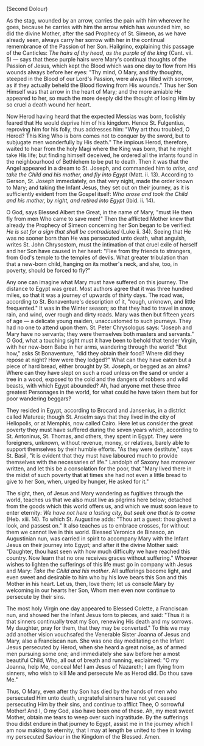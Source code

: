 (Second Dolour)

As the stag, wounded by an arrow, carries the pain with him wherever he goes, because he carries with him the arrow which has wounded him, so did the divine Mother, after the sad Prophecy of St. Simeon, as we have already seen, always carry her sorrow with her in the continual remembrance of the Passion of her Son. Hailgrino, explaining this passage of the Canticles: *The hairs of thy head, as the purple of the king* (Cant. vii. 5) — says that these purple hairs were Mary\'s continual thoughts of the Passion of Jesus, which kept the Blood which was one day to flow from His wounds always before her eyes: \"Thy mind, O Mary, and thy thoughts, steeped in the Blood of our Lord\'s Passion, were always filled with sorrow, as if they actually beheld the Blood flowing from His wounds.\" Thus her Son Himself was that arrow in the heart of Mary; and the more amiable He appeared to her, so much the more deeply did the thought of losing Him by so cruel a death wound her heart.

Now Herod having heard that the expected Messias was born, foolishly feared that He would deprive him of his kingdom. Hence St. Fulgentius, reproving him for his folly, thus addresses him: \"Why art thou troubled, O Herod? This King Who is born comes not to conquer by the sword, but to subjugate men wonderfully by His death.\" The impious Herod, therefore, waited to hear from the holy Magi where the King was born, that he might take His life; but finding himself deceived, he ordered all the infants found in the neighbourhood of Bethlehem to be put to death. Then it was that the Angel appeared in a dream to St. Joseph, and commanded him to *arise, and take the Child and his mother, and fly into Egypt* (Matt. ii. 13). According to Gerson, St. Joseph immediately, on that very night, made the order known to Mary; and taking the Infant Jesus, they set out on their journey, as it is sufficiently evident from the Gospel itself: *Who arose and took the Child and his mother, by night, and retired into Egypt* (Ibid. ii. 14).

O God, says Blessed Albert the Great, in the name of Mary, \"must He then fly from men Who came to save men!\" Then the afflicted Mother knew that already the Prophecy of Simeon concerning her Son began to be verified: *He is set for a sign that shall be contradicted* (Luke ii. 34). Seeing that He was no sooner born than He was persecuted unto death, what anguish, writes St. John Chrysostom, must the intimation of that cruel exile of herself and her Son have caused in her heart: \"Flee from thy friends to strangers, from God\'s temple to the temples of devils. What greater tribulation than that a new-born child, hanging on its mother\'s neck, and she, too, in poverty, should be forced to fly?\"

Any one can imagine what Mary must have suffered on this journey. The distance to Egypt was great. Most authors agree that it was three hundred miles, so that it was a journey of upwards of thirty days. The road was, according to St. Bonaventure\'s description of it, \"rough, unknown, and little frequented.\" It was in the Winter season; so that they had to travel in snow, rain, and wind, over rough and dirty roads. Mary was then but fifteen years of age — a delicate young maiden, unaccustomed to such journeys. They had no one to attend upon them. St. Peter Chrysologus says: \"Joseph and Mary have no servants; they were themselves both masters and servants.\" O God, what a touching sight must it have been to behold that tender Virgin, with her new-born Babe in her arms, wandering through the world! \"But how,\" asks St Bonaventure, \"did they obtain their food? Where did they repose at night? How were they lodged?\" What can they have eaten but a piece of hard bread, either brought by St. Joseph, or begged as an alms? Where can they have slept on such a road unless on the sand or under a tree in a wood, exposed to the cold and the dangers of robbers and wild beasts, with which Egypt abounded? Ah, had anyone met these three greatest Personages in the world, for what could he have taken them but for poor wandering beggars?

They resided in Egypt, according to Brocard and Jansenius, in a district called Maturea; though St. Anselm says that they lived in the city of Heliopolis, or at Memphis, now called Cairo. Here let us consider the great poverty they must have suffered during the seven years which, according to St. Antoninus, St. Thomas, and others, they spent in Egypt. They were foreigners, unknown, without revenue, money, or relatives, barely able to support themselves by their humble efforts. \"As they were destitute,\" says St. Basil, \"it is evident that they must have laboured much to provide themselves with the necessaries of life.\" Landolph of Saxony has moreover written, and let this be a consolation for the poor, that \"Mary lived there in the midst of such poverty that at times she had not even a little bread to give to her Son, when, urged by hunger, He asked for it.\"

The sight, then, of Jesus and Mary wandering as fugitives through the world, teaches us that we also must live as pilgrims here below; detached from the goods which this world offers us, and which we must soon leave to enter eternity: *We have not here a lasting city, but seek one that is to come* (Heb. xiii. 14). To which St. Augustine adds: \"Thou art a guest: thou givest a look, and passest on.\" It also teaches us to embrace crosses, for without them we cannot live in this world. Blessed Veronica de Binasco, an Augustinian nun, was carried in spirit to accompany Mary with the Infant Jesus on their journey into Egypt; and after it the divine Mother said: \"Daughter, thou hast seen with how much difficulty we have reached this country. Now learn that no one receives graces without suffering.\" Whoever wishes to lighten the sufferings of this life must go in company with Jesus and Mary: *Take the Child and his mother*. All sufferings become light, and even sweet and desirable to him who by his love bears this Son and this Mother in his heart. Let us, then, love them; let us console Mary by welcoming in our hearts her Son, Whom men even now continue to persecute by their sins.

The most holy Virgin one day appeared to Blessed Colette, a Franciscan nun, and showed her the Infant Jesus torn to pieces, and said: \"Thus it is that sinners continually treat my Son, renewing His death and my sorrows. My daughter, pray for them, that they may be converted.\" To this we may add another vision vouchsafed the Venerable Sister Joanna of Jesus and Mary, also a Franciscan nun. She was one day meditating on the Infant Jesus persecuted by Herod, when she heard a great noise, as of armed men pursuing some one; and immediately she saw before her a most beautiful Child, Who, all out of breath and running, exclaimed: \"O my Joanna, help Me, conceal Me! I am Jesus of Nazareth; I am flying from sinners, who wish to kill Me and persecute Me as Herod did. Do thou save Me.\"

Thus, O Mary, even after thy Son has died by the hands of men who persecuted Him unto death, ungrateful sinners have not yet ceased persecuting Him by their sins, and continue to afflict Thee, O sorrowful Mother! And I, O my God, also have been one of these. Ah, my most sweet Mother, obtain me tears to weep over such ingratitude. By the sufferings thou didst endure in that journey to Egypt, assist me in the journey which I am now making to eternity; that I may at length be united to thee in loving my persecuted Saviour in the Kingdom of the Blessed. Amen.

